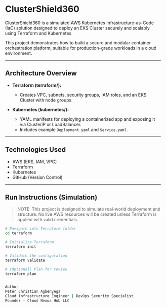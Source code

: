 # ClusterShield360

ClusterShield360 is a simulated AWS Kubernetes Infrastructure-as-Code (IaC) solution designed to deploy an EKS Cluster securely and scalably using Terraform and Kubernetes.

This project demonstrates how to build a secure and modular container orchestration platform, suitable for production-grade workloads in a cloud environment.

---

## Architecture Overview

- **Terraform (terraform/):**
  - Creates VPC, subnets, security groups, IAM roles, and an EKS Cluster with node groups.
  
- **Kubernetes (kubernetes/):**
  - YAML manifests for deploying a containerized app and exposing it via ClusterIP or LoadBalancer.
  - Includes example `Deployment.yaml` and `Service.yaml`.

---

## Technologies Used

- AWS (EKS, IAM, VPC)
- Terraform
- Kubernetes
- GitHub (Version Control)

---

## Run Instructions (Simulation)

> NOTE: This project is designed to simulate real-world deployment and structure. No live AWS resources will be created unless Terraform is applied with valid credentials.

```bash
# Navigate into Terraform folder
cd terraform

# Initialize Terraform
terraform init

# Validate the configuration
terraform validate

# (Optional) Plan for review
terraform plan


Author
Peter Christian Agbenyega
Cloud Infrastructure Engineer | DevOps Security Specialist
Founder – Cloud Nexus Hub LLC